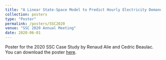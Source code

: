 ```yaml
---
title: "A Linear State-Space Model to Predict Hourly Electricity Demand"
collection: posters
type: "Poster"
permalink: /posters/SSC2020
venue: "SSC 2020 Annual Meeting"
date: 2020-06-01
---
```

Poster for the 2020 SSC Case Study by Renaud Alie and Cedric Beaulac.  You can download the poster [here](http://cedricbeaulac.github.io/files/Poster_final.pdf).
